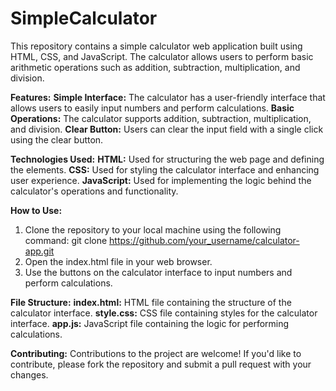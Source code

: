 # SimpleCalculator
This repository contains a simple calculator web application built using HTML, CSS, and JavaScript. The calculator allows users to perform basic arithmetic operations such as addition, subtraction, multiplication, and division.

**Features:**
**Simple Interface:** The calculator has a user-friendly interface that allows users to easily input numbers and perform calculations.
**Basic Operations:** The calculator supports addition, subtraction, multiplication, and division.
**Clear Button:** Users can clear the input field with a single click using the clear button.

**Technologies Used:**
**HTML:** Used for structuring the web page and defining the elements.
**CSS:** Used for styling the calculator interface and enhancing user experience.
**JavaScript:** Used for implementing the logic behind the calculator's operations and functionality.

**How to Use:**
1. Clone the repository to your local machine using the following command: 
  git clone https://github.com/your_username/calculator-app.git
2. Open the index.html file in your web browser.
3. Use the buttons on the calculator interface to input numbers and perform calculations.

**File Structure:**
**index.html:** HTML file containing the structure of the calculator interface.
**style.css:** CSS file containing styles for the calculator interface.
**app.js:** JavaScript file containing the logic for performing calculations.

**Contributing:**
Contributions to the project are welcome! If you'd like to contribute, please fork the repository and submit a pull request with your changes.

